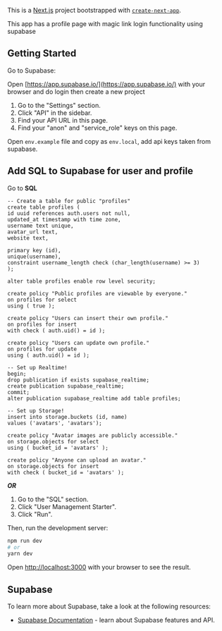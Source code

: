 This is a [Next.js](https://nextjs.org/) project bootstrapped with [`create-next-app`](https://github.com/vercel/next.js/tree/canary/packages/create-next-app).

This app has a profile page with magic link login functionality using supabase

## Getting Started

Go to Supabase:

Open [https://app.supabase.io/](https://app.supabase.io/) with your browser and do login then create a new project

1. Go to the "Settings" section.
2. Click "API" in the sidebar.
3. Find your API URL in this page.
4. Find your "anon" and "service_role" keys on this page.

Open `env.example` file and copy as `env.local`, add api keys taken from supabase.

## Add SQL to Supabase for user and profile

Go to **SQL**

    -- Create a table for public "profiles"
    create table profiles (
    id uuid references auth.users not null,
    updated_at timestamp with time zone,
    username text unique,
    avatar_url text,
    website text,

    primary key (id),
    unique(username),
    constraint username_length check (char_length(username) >= 3)
    );

    alter table profiles enable row level security;

    create policy "Public profiles are viewable by everyone."
    on profiles for select
    using ( true );

    create policy "Users can insert their own profile."
    on profiles for insert
    with check ( auth.uid() = id );

    create policy "Users can update own profile."
    on profiles for update
    using ( auth.uid() = id );

    -- Set up Realtime!
    begin;
    drop publication if exists supabase_realtime;
    create publication supabase_realtime;
    commit;
    alter publication supabase_realtime add table profiles;

    -- Set up Storage!
    insert into storage.buckets (id, name)
    values ('avatars', 'avatars');

    create policy "Avatar images are publicly accessible."
    on storage.objects for select
    using ( bucket_id = 'avatars' );

    create policy "Anyone can upload an avatar."
    on storage.objects for insert
    with check ( bucket_id = 'avatars' );

**_OR_**

1. Go to the "SQL" section.
2. Click "User Management Starter".
3. Click "Run".

Then, run the development server:

```bash
npm run dev
# or
yarn dev
```

Open [http://localhost:3000](http://localhost:3000) with your browser to see the result.

## Supabase

To learn more about Supabase, take a look at the following resources:

- [Supabase Documentation](https://supabase.com/docs) - learn about Supabase features and API.
